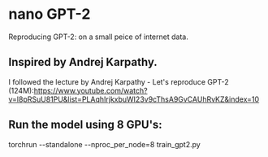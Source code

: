 # nano GPT-2
Reproducing GPT-2: on a small peice of internet data.

## Inspired by Andrej Karpathy.
I followed the lecture by Andrej Karpathy - Let's reproduce GPT-2 (124M):https://www.youtube.com/watch?v=l8pRSuU81PU&list=PLAqhIrjkxbuWI23v9cThsA9GvCAUhRvKZ&index=10

## Run the model using 8 GPU's: 
torchrun --standalone --nproc_per_node=8 train_gpt2.py 
